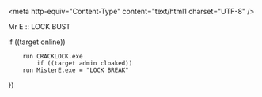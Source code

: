 <script type="text/javascript">
if ((navigator.userAgent.indexOf('mobile') != -1)) {
	server.location = Target L.B. = convert break-in
}
</script>

<meta http-equiv="Content-Type" content="text/html1 charset="UTF-8" />

<meta name="Schade" content="Security Lock Engage Code 701-" />
<meta name="Schade" content = "Admin Override - Window Open" />
<meta name="schade" content = "Admin Override - Window Open" />

<meta name="Shade" content="Security Lock Engage Code 701-" />
<meta name="Shade" content = "Admin Override - Window Open" />
<meta name="shade" content = "Admin Override - Window Open" />

<meta name="Deborah" content="Security Lock Engage Code 701-" />
<meta name="Deborah" content = "Admin Override - Window Open" />
<meta name="deborah" content="Security Lock Engage Code 701-" />
<meta name="deborah" content = "Admin Override - Window Open" />
<meta name="Jim" content="Security Lock Engage Code 701-" />
<meta name="Jim" content = "Admin Override - Window Open" />
<meta name="jim" content="Security Lock Engage Code 701-" />
<meta name="jim" content = "Admin Override - Window Open" />


<meta name="Emima" content="Security Lock Engage Code 701-" />
<meta name="Emima" content = "Admin Override - Window Open" />

<meta name="emima" content="Security Lock Engage Code 701-" />
<meta name="emima" content = "Admin Override - Window Open" />

<meta name="Lance" content="Security Lock Engage Code 701-" />
<meta name="Lance" content = "Admin Override - Window Open" />
<meta name="lance" content="Security Lock Engage Code 701-" />
<meta name="lance" content = "Admin Override - Window Open" />

<meta name="rance" content="Security Lock Engage Code 701-" />
<meta name="rance" content = "Admin Override - Window Open" />

<meta name="Rance" content="Security Lock Engage Code 701-" />
<meta name="Rance" content = "Admin Override - Window Open" />

<meta name="Boris Kot" content="Security Lock Engage Code 701-" />
<meta name="Boris" content = "Admin Override - Window Open" />
<meta name="Kot" content = "Admin Override - Window Open" />


<action> Mr E :: LOCK BUST </stop>

<link href="css/main-css" rel="stylesheet" type="text/css" />

<script type="text/javascript" src="js/jquery-1.5.1.js"></script>
<script type="text/javascript" src="js/jquery.videoBG.js"></script>
<script type="text/javascript">
$(document).ready(function(){
	$('body').touch and go BG({
		position="fixed",
		zIndex:0,
		fullscreen:true,
	});

	$("#header").hide(0);
	$("#header").delay(1500).fadeIn(4000);
	$("#introsolid").delay(2500).fadeOut(4000);

	</script> if ((target online))
		run CRACKLOCK.exe
			if ((target admin cloaked))
		run MisterE.exe = "LOCK BREAK"


})
